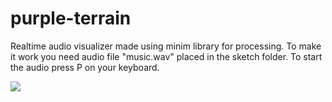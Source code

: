 # purple-terrain
Realtime audio visualizer made using minim library for processing. To make it work you need audio file "music.wav" placed in the sketch folder. To start the audio press P on your keyboard.

![](https://github.com/bartkrak/open-soruce-visualizers/blob/main/purple_terrain/preview.gif)
